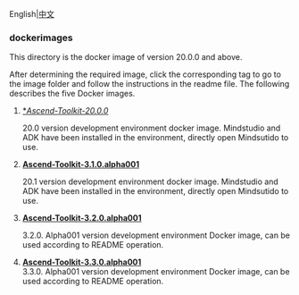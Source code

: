 English|[中文](README.md)

### dockerimages

This directory is the docker image of version 20.0.0 and above.        
    
After determining the required image, click the corresponding tag to go to the image folder and follow the instructions in the readme file. The following describes the five Docker images.        


1. [**Ascend-Toolkit-20.0.0*](https://gitee.com/lovingascend/dockerimages/tree/master/Ascend-Toolkit-20.0)

    20.0 version development environment docker image. Mindstudio and ADK have been installed in the environment, directly open Mindsutido to use.   

2. [**Ascend-Toolkit-3.1.0.alpha001**](https://gitee.com/lovingascend/dockerimages/tree/master/Ascend-Toolkit-20.1)

    20.1 version development environment docker image. Mindstudio and ADK have been installed in the environment, directly open Mindsutido to use.    
3. [**Ascend-Toolkit-3.2.0.alpha001**](./Ascend-Toolkit-3.2.0.alpha001)

   3.2.0. Alpha001 version development environment Docker image, can be used according to README operation. 
4. [**Ascend-Toolkit-3.3.0.alpha001**](./Ascend-Toolkit-3.3.0.alpha001)    
   3.3.0. Alpha001 version development environment Docker image, can be used according to README operation.